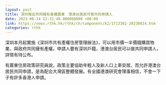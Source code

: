 ```yaml
---
layout: post
title: 深圳推出共同擁有產權置業　港澳台居民可做共同申請人
date: 2023-08-14 12:31:48.000000000 +08:00
link: https://news.rthk.hk/rthk/ch/component/k2/1713381-20230814.htm
categories: rthk
---
```


深圳本月起實施《深圳市共有產權住房管理辦法》，可以用市價一半價錢購買物業，與政府共同擁有產權。申請人要有深圳戶籍，港澳台居民可以做共同申請人，詳情有待公布。 

有廣東住房政策研究員說，政策主要協助年輕人及新人口上車安居，而允許港澳台居民共同申請，是為配合大灣區整體發展。有全國港澳研究會理事相信，不會一下子有許多香港人申請。

